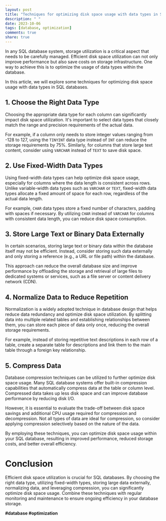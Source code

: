 ```yaml
---
layout: post
title: "Techniques for optimizing disk space usage with data types in SQL databases"
description: " "
date: 2023-10-06
tags: [database, optimization]
comments: true
share: true
---
```


In any SQL database system, storage utilization is a critical aspect that needs to be carefully managed. Efficient disk space utilization can not only improve performance but also save costs on storage infrastructure. One way to achieve this is to optimize the usage of data types within the database.

In this article, we will explore some techniques for optimizing disk space usage with data types in SQL databases.

## 1. Choose the Right Data Type

Choosing the appropriate data type for each column can significantly impact disk space utilization. It's important to select data types that closely match the range and precision requirements of the actual data.

For example, if a column only needs to store integer values ranging from -128 to 127, using the `TINYINT` data type instead of `INT` can reduce the storage requirements by 75%. Similarly, for columns that store large text content, consider using `VARCHAR` instead of `TEXT` to save disk space.

## 2. Use Fixed-Width Data Types

Using fixed-width data types can help optimize disk space usage, especially for columns where the data length is consistent across rows. Unlike variable-width data types such as `VARCHAR` or `TEXT`, fixed-width data types allocate a fixed amount of space for each row, regardless of the actual data length.

For example, `CHAR` data types store a fixed number of characters, padding with spaces if necessary. By utilizing `CHAR` instead of `VARCHAR` for columns with consistent data length, you can reduce disk space consumption.

## 3. Store Large Text or Binary Data Externally

In certain scenarios, storing large text or binary data within the database itself may not be efficient. Instead, consider storing such data externally and only storing a reference (e.g., a URL or file path) within the database.

This approach can reduce the overall database size and improve performance by offloading the storage and retrieval of large files to dedicated systems or services, such as a file server or content delivery network (CDN).

## 4. Normalize Data to Reduce Repetition

Normalization is a widely adopted technique in database design that helps reduce data redundancy and optimize disk space utilization. By splitting data into multiple related tables and establishing relationships between them, you can store each piece of data only once, reducing the overall storage requirements.

For example, instead of storing repetitive text descriptions in each row of a table, create a separate table for descriptions and link them to the main table through a foreign key relationship.

## 5. Compress Data

Database compression techniques can be utilized to further optimize disk space usage. Many SQL database systems offer built-in compression capabilities that automatically compress data at the table or column level. Compressed data takes up less disk space and can improve database performance by reducing disk I/O.

However, it is essential to evaluate the trade-off between disk space savings and additional CPU usage required for compression and decompression. Not all types of data are ideal for compression, so consider applying compression selectively based on the nature of the data.

By employing these techniques, you can optimize disk space usage within your SQL database, resulting in improved performance, reduced storage costs, and better overall efficiency.

# Conclusion

Efficient disk space utilization is crucial for SQL databases. By choosing the right data type, utilizing fixed-width types, storing large data externally, normalizing data, and leveraging compression, you can significantly optimize disk space usage. Combine these techniques with regular monitoring and maintenance to ensure ongoing efficiency in your database storage.

**#database #optimization**